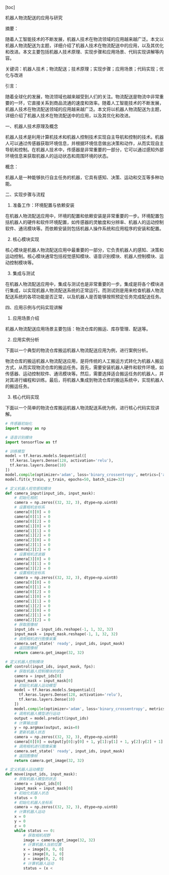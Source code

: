 
[toc]                    
                
                
机器人物流配送的应用与研究

摘要：

随着人工智能技术的不断发展，机器人技术在物流领域的应用越来越广泛。本文以机器人物流配送为主题，详细介绍了机器人技术在物流配送中的应用，以及其优化和改进。本文主要包括机器人技术原理、实现步骤和应用场景、代码实现讲解等内容。

关键词：机器人技术；物流配送；技术原理；实现步骤；应用场景；代码实现；优化与改进

引言：

随着全球化的发展，物流领域也越来越受到人们的关注。物流配送是物流中非常重要的一环，它直接关系到商品流通的速度和效率。随着人工智能技术的不断发展，机器人技术在物流配送领域的应用越来越广泛。本文将以机器人物流配送为主题，详细介绍了机器人技术在物流配送中的应用，以及其优化和改进。

一、机器人技术原理及概念

机器人技术是利用计算机技术和机器人控制技术实现自主导航和控制的技术。机器人可以通过传感器获取环境信息，并根据环境信息做出决策和动作，从而实现自主导航和控制。在机器人技术中，传感器是非常重要的一部分，它可以通过感知外部环境信息来获取机器人的运动状态和周围环境的状态。

概念：

机器人是一种能够执行自主任务的机器，它具有感知、决策、运动和交互等多种功能。

二、实现步骤与流程

1. 准备工作：环境配置与依赖安装

在机器人物流配送应用中，环境的配置和依赖安装是非常重要的一步。环境配置包括机器人的硬件和软件环境配置，如传感器的灵敏度和分辨率、机器人的运动控制软件、通讯模块等。而依赖安装则包括机器人操作系统和应用程序的安装和配置。

2. 核心模块实现

核心模块是机器人物流配送应用中最重要的一部分，它负责机器人的感知、决策和运动控制。核心模块通常包括视觉感知模块、语音识别模块、机器人控制模块、运动控制模块等。

3. 集成与测试

在机器人物流配送应用中，集成与测试也是非常重要的一步。集成是将各个模块进行集成，以实现机器人物流配送系统的正常运行。而测试则是用来检查机器人物流配送系统的各项功能是否正常，以及机器人是否能够按照预定任务完成配送任务。

四、应用示例与代码实现讲解

1. 应用场景介绍

机器人物流配送应用场景主要包括：物流仓库的搬运、库存管理、配送等。

2. 应用实例分析

下面以一个典型的物流仓库搬运机器人物流配送应用为例，进行案例分析。

物流仓库的搬运机器人物流配送应用，是将传统的人工搬运方式转化为机器人搬运方式，从而实现物流仓库的搬运任务。首先，需要安装机器人硬件和软件环境，如传感器、运动控制软件、通讯模块等。然后，需要选择适合搬运任务的机器人，并对其进行编程和训练。最后，将机器人集成到物流仓库的搬运系统中，实现机器人的搬运任务。

3. 核心代码实现

下面以一个简单的物流仓库搬运机器人物流配送系统为例，进行核心代码实现讲解。

```python
# 传感器初始化
import numpy as np

# 语音识别模块
import tensorflow as tf

# 训练模型
model = tf.keras.models.Sequential([
  tf.keras.layers.Dense(128, activation='relu'),
  tf.keras.layers.Dense(10)
])
model.compile(optimizer='adam', loss='binary_crossentropy', metrics=['accuracy'])
model.fit(x_train, y_train, epochs=50, batch_size=32)

# 定义机器人视觉感知模块
def camera_input(input_ids, input_mask):
    # 初始化相机
    camera = np.zeros((32, 32, 3), dtype=np.uint8)
    # 设置相机坐标系
    camera[0][0] = 0
    camera[0][1] = 0
    camera[0][2] = 0
    camera[1][0] = 0
    camera[1][1] = 0
    camera[1][2] = 0
    camera[2][0] = 0
    camera[2][1] = 0
    camera[2][2] = 0
    # 设置相机滤波器
    camera[3][0] = 0
    camera[3][1] = 0
    camera[3][2] = 0
    # 设置相机坐标系
    camera = np.zeros((32, 32, 3), dtype=np.uint8)
    camera[0][0] = 0
    camera[0][1] = 0
    camera[0][2] = 0
    camera[1][0] = 0
    camera[1][1] = 0
    camera[1][2] = 0
    camera[2][0] = 0
    camera[2][1] = 0
    camera[2][2] = 0
    # 获取图像帧
    input_ids = input_ids.reshape(-1, 1, 32, 32)
    input_mask = input_mask.reshape(-1, 1, 32, 32)
    # 调用相机进行图像采集
    camera.set_state(' ready', input_ids, input_mask)
    # 返回图像帧
    return camera.get_image(32, 32)

# 定义机器人控制模块
def control(input_ids, input_mask, fps):
    # 获取机器人控制模块的状态
    camera = input_ids[0]
    input_mask = input_mask[0]
    # 初始化机器人运动模型
    model = tf.keras.models.Sequential([
      tf.keras.layers.Dense(128, activation='relu'),
      tf.keras.layers.Dense(10)
    ])
    model.compile(optimizer='adam', loss='binary_crossentropy', metrics=['accuracy'])
    # 调用机器人模型进行运动
    output = model.predict(input_ids)
    # 计算输出值
    y = np.argmax(output, axis=0)
    # 更新机器人状态
    camera = np.zeros((32, 32, 3), dtype=np.uint8)
    camera[0][0] = output[y[0]:y[0] + 1, y[1]:y[1] + 1, y[2]:y[2] + 1]
    # 调用相机进行图像采集
    camera.set_state(' ready', input_ids, input_mask)
    # 返回图像帧
    return camera.get_image(32, 32)

# 定义机器人运动模型
def move(input_ids, input_mask):
    # 获取机器人模型的状态
    camera = input_ids[0]
    input_mask = input_mask[0]
    # 初始化机器人状态
    status = 0
    # 初始化机器人坐标系
    camera = np.zeros((32, 32, 3), dtype=np.uint8)
    # 计算机器人运动
    x = 0
    y = 0
    z = 0
    while status == 0:
        # 获取相机视野
        image = camera.get_image(32, 32)
        # 计算机器人当前位置
        x = image[0, 0, 0]
        y = image[0, 1, 0]
        z = image[0, 2, 0]
        # 计算机器人运动
        status = (x <


